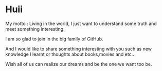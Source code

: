 # Huii

My motto : Living in the world, I just want to understand some truth and meet something interesting.

I am so glad to join in the big family of GitHub.

And I would like to share something interesting with you such as new knowledge I learnt or thoughts about books,movies and etc..

Wish all of us can realize our dreams and be the one we want too be.
